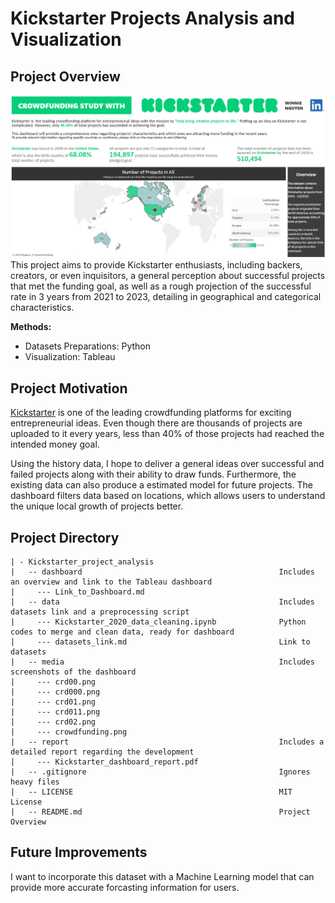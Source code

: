 # Kickstarter Projects Analysis and Visualization

## Project Overview
<img src='https://github.com/unguyen14/Kickstarter_project_analysis/blob/main/media/crowdfunding.png'></img>
This project aims to provide Kickstarter enthusiasts, including backers, creators, or even inquisitors, a general perception about successful projects that met the funding goal, as well as a rough projection of the successful rate in 3 years from 2021 to 2023, detailing in geographical and categorical characteristics. 

**Methods:**
- Datasets Preparations: Python
- Visualization: Tableau

## Project Motivation
[Kickstarter](https://www.kickstarter.com/) is one of the leading crowdfunding platforms for exciting entrepreneurial ideas. Even though there are thousands of projects are uploaded to it every years, less than 40% of those projects had reached the intended money goal. 

Using the history data, I hope to deliver a general ideas over successful and failed projects along with their ability to draw funds. Furthermore, the existing data can also produce a estimated model for future projects. The dashboard filters data based on locations, which allows users to understand the unique local growth of projects better. 

## Project Directory
```
| - Kickstarter_project_analysis        
|   -- dashboard                                            Includes an overview and link to the Tableau dashboard
|     --- Link_to_Dashboard.md
|   -- data                                                 Includes datasets link and a preprocessing script    
|     --- Kickstarter_2020_data_cleaning.ipynb              Python codes to merge and clean data, ready for dashboard
|     --- datasets_link.md                                  Link to datasets
|   -- media                                                Includes screenshots of the dashboard
|     --- crd00.png
|     --- crd000.png
|     --- crd01.png
|     --- crd011.png
|     --- crd02.png
|     --- crowdfunding.png
|   -- report                                               Includes a detailed report regarding the development
|     --- Kickstarter_dashboard_report.pdf
|   -- .gitignore                                           Ignores heavy files
|   -- LICENSE                                              MIT License
|   -- README.md                                            Project Overview
```

## Future Improvements
I want to incorporate this dataset with a Machine Learning model that can provide more accurate forcasting information for users. 
